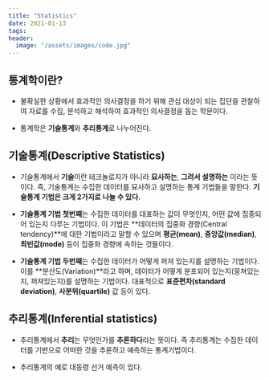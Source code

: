 ```yaml
---
title: "Statistics"
date: 2021-01-13
tags:
header:
  image: "/assets/images/code.jpg"
---
```


## 통계학이란?

* 불확실한 상황에서 효과적인 의사결정을 하기 위해 관심 대상이 되는 집단을 관찰하여 자료를 수집, 분석하고 해석하여 효과적인 의사결정을 돕는 학문이다.


* 통계학은 **기술통계**와 **추리통계**로 나누어진다.



##  기술통계(Descriptive Statistics)

* 기술통계에서 **기술**이란 테크놀로지가 아니라 **묘사하는**, **그려서 설명하는** 이라는 뜻이다. 즉, 기술통계는 수집한 데이터를 묘사하고 설명하는 통계 기법들을 말한다. **기술통계 기법은 크게 2가지로 나눌 수 있다.**


* **기술통계 기법 첫번째**는 수집한 데이터를 대표하는 값이 무엇인지, 어떤 값에 집중되어 있는지 다루는 기법이다. 이 기법은 **데이터의 집중화 경향(Central tendency)**에 대한 기법이라고 말할 수 있으며 **평균(mean)**, **중앙값(median)**, **최빈값(mode)** 등이 집중화 경향에 속하는 것들이다.


* **기술통계 기법 두번째**는 수집한 데이터가 어떻게 퍼져 있는지를 설명하는 기법이다. 이를 **분산도(Variation)**라고 하며, 데이터가 어떻게 분포되어 있는지(뭉쳐있는지, 퍼져있는지)를 설명하는 기법이다. 대표적으로 **표준편차(standard deviation)**, **사분위(quartile)** 값 등이 있다.



## 추리통계(Inferential statistics)

* 추리통계에서 **추리**는 무엇인가를 **추론하다**라는 뜻이다. 즉 추리통계는 수집한 데이터를 기반으로 어떠한 것을 추론하고 예측하는 통계기법이다.

* 추리통계의 예로 대동령 선거 예측이 있다.